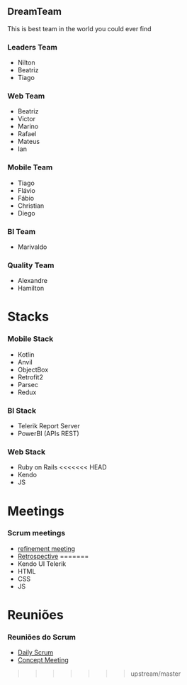 ## DreamTeam
This is best team in the world you could ever find

### Leaders Team
- Nilton
- Beatriz
- Tiago

### Web Team
- Beatriz
- Victor
- Marino
- Rafael
- Mateus
- Ian

### Mobile Team
- Tiago
- Flávio
- Fábio
- Christian
- Diego

### BI Team
- Marivaldo

### Quality Team
- Alexandre
- Hamilton

# Stacks

### Mobile Stack
- Kotlin
- Anvil
- ObjectBox
- Retrofit2
- Parsec
- Redux

### BI Stack
- Telerik Report Server
- PowerBI (APIs REST)

### Web Stack
- Ruby on Rails
<<<<<<< HEAD
- Kendo
- JS 

# Meetings

### Scrum meetings

- [refinement meeting](refinement.md)
- [Retrospective](retrospective.md)
=======
- Kendo UI Telerik
- HTML
- CSS
- JS  


# Reuniões

### Reuniões do Scrum
- [Daily Scrum](daily.md)
- [Concept Meeting](concept.md)
>>>>>>> upstream/master
